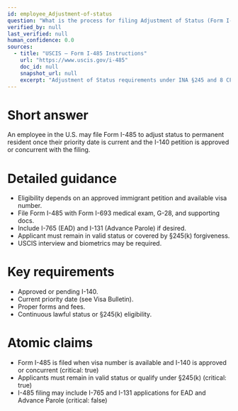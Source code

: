 ```yaml
---
id: employee_Adjustment-of-status
question: "What is the process for filing Adjustment of Status (Form I-485)?"
verified_by: null
last_verified: null
human_confidence: 0.0
sources:
  - title: "USCIS – Form I-485 Instructions"
    url: "https://www.uscis.gov/i-485"
    doc_id: null
    snapshot_url: null
    excerpt: "Adjustment of Status requirements under INA §245 and 8 CFR §245."
---
```


# Short answer
An employee in the U.S. may file Form I-485 to adjust status to permanent resident once their priority date is current and the I-140 petition is approved or concurrent with the filing.

# Detailed guidance
- Eligibility depends on an approved immigrant petition and available visa number.  
- File Form I-485 with Form I-693 medical exam, G-28, and supporting docs.  
- Include I-765 (EAD) and I-131 (Advance Parole) if desired.  
- Applicant must remain in valid status or covered by §245(k) forgiveness.  
- USCIS interview and biometrics may be required.  

# Key requirements
- Approved or pending I-140.  
- Current priority date (see Visa Bulletin).  
- Proper forms and fees.  
- Continuous lawful status or §245(k) eligibility.  

# Atomic claims
- Form I-485 is filed when visa number is available and I-140 is approved or concurrent (critical: true)
- Applicants must remain in valid status or qualify under §245(k) (critical: true)
- I-485 filing may include I-765 and I-131 applications for EAD and Advance Parole (critical: false)

